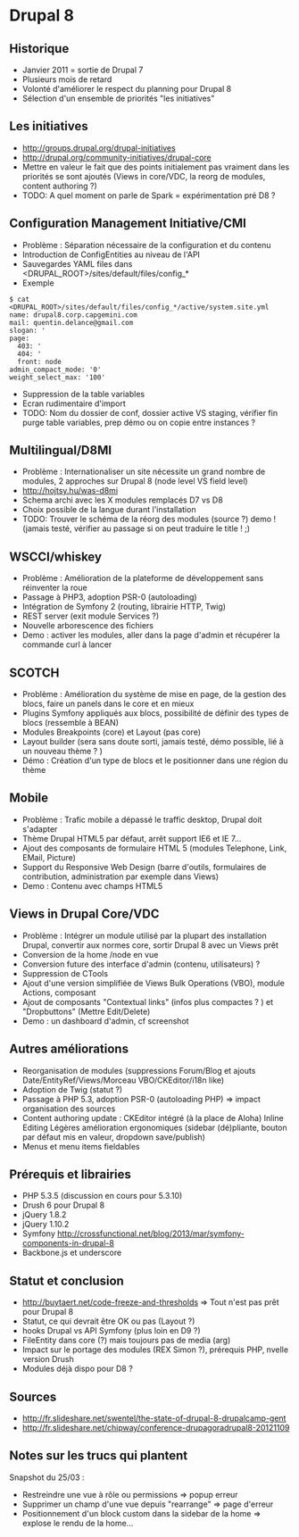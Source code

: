 
Drupal 8
========


Historique
----------

* Janvier 2011 = sortie de Drupal 7
* Plusieurs mois de retard
* Volonté d'améliorer le respect du planning pour Drupal 8
* Sélection d'un ensemble de priorités "les initiatives"


Les initiatives
---------------

* http://groups.drupal.org/drupal-initiatives
* http://drupal.org/community-initiatives/drupal-core
* Mettre en valeur le fait que des points initialement pas vraiment dans les priorités se sont ajoutés (Views in core/VDC, la reorg de modules, content authoring ?)
* TODO: A quel moment on parle de Spark = expérimentation pré D8 ?

Configuration Management Initiative/CMI
---------------------------------------

* Problème : Séparation nécessaire de la configuration et du contenu
* Introduction de ConfigEntities au niveau de l'API
* Sauvegardes YAML files dans <DRUPAL_ROOT>/sites/default/files/config_*
* Exemple
```
$ cat <DRUPAL_ROOT>/sites/default/files/config_*/active/system.site.yml
name: drupal8.corp.capgemini.com
mail: quentin.delance@gmail.com
slogan: '
page:
  403: '
  404: '
  front: node
admin_compact_mode: '0'
weight_select_max: '100'
```
* Suppression de la table variables
* Ecran rudimentaire d'import
* TODO: Nom du dossier de conf, dossier active VS staging, vérifier fin purge table variables, prep démo ou on copie entre instances ?

Multilingual/D8MI
-----------------

* Problème : Internationaliser un site nécessite un grand nombre de modules, 2 approches sur Drupal 8 (node level VS field level)
* http://hojtsy.hu/was-d8mi 
* Schema archi avec les X modules remplacés D7 vs D8
* Choix possible de la langue durant l'installation
* TODO: Trouver le schéma de la réorg des modules (source ?) demo ! (jamais testé, vérifier au passage si on peut traduire le title ! ;)

WSCCI/whiskey
-------------

* Problème : Amélioration de la plateforme de développement sans réinventer la roue
* Passage à PHP3, adoption PSR-0 (autoloading)
* Intégration de Symfony 2 (routing, librairie HTTP, Twig)
* REST server (exit module Services ?)
* Nouvelle arborescence des fichiers
* Demo : activer les modules, aller dans la page d'admin et récupérer la commande curl à lancer

SCOTCH
------

* Problème : Amélioration du système de mise en page, de la gestion des blocs, faire un panels dans le core et en mieux
* Plugins Symfony appliqués aux blocs, possibilité de définir des types de blocs (ressemble à BEAN)
* Modules Breakpoints (core) et Layout (pas core)
* Layout builder (sera sans doute sorti, jamais testé, démo possible, lié à un nouveau thème ? )
* Démo : Création d'un type de blocs et le positionner dans une région du thème

Mobile
------

* Problème : Trafic mobile a dépassé le traffic desktop, Drupal doit s'adapter
* Thème Drupal HTML5 par défaut, arrêt support IE6 et IE 7...
* Ajout des composants de formulaire HTML 5 (modules Telephone, Link, EMail, Picture)
* Support du Responsive Web Design (barre d'outils, formulaires de contribution, administration par exemple dans Views)
* Demo : Contenu avec champs HTML5

Views in Drupal Core/VDC
------------------------

* Problème : Intégrer un module utilisé par la plupart des installation Drupal, convertir aux normes core, sortir Drupal 8 avec un Views prêt
* Conversion de la home /node en vue
* Conversion future des interface d'admin (contenu, utilisateurs) ?
* Suppression de CTools
* Ajout d'une version simplifiée de Views Bulk Operations (VBO), module Actions, composant 
* Ajout de composants "Contextual links" (infos plus compactes ? ) et "Dropbuttons" (Mettre Edit/Delete)
* Demo : un dashboard d'admin, cf screenshot

Autres améliorations
--------------------

* Reorganisation de modules (suppressions Forum/Blog et ajouts Date/EntityRef/Views/Morceau VBO/CKEditor/i18n like)
* Adoption de Twig (statut ?)
* Passage à PHP 5.3, adoption PSR-0 (autoloading PHP) => impact organisation des sources
* Content authoring update :
    CKEditor intégré (à la place de Aloha)
    Inline Editing
    Légères amélioration ergonomiques (sidebar (dé)pliante, bouton par défaut mis en valeur, dropdown save/publish)
* Menus et menu items fieldables

Prérequis et librairies
-----------------------

* PHP 5.3.5 (discussion en cours pour 5.3.10)
* Drush 6 pour Drupal 8
* jQuery 1.8.2
* jQuery 1.10.2
* Symfony  http://crossfunctional.net/blog/2013/mar/symfony-components-in-drupal-8
* Backbone.js et underscore

Statut et conclusion
--------------------

* http://buytaert.net/code-freeze-and-thresholds => Tout n'est pas prêt pour Drupal 8
* Statut, ce qui devrait être OK ou pas (Layout ?)
* hooks Drupal vs API Symfony (plus loin en D9 ?)
* FileEntity dans core (?) mais toujours pas de media (arg)
* Impact sur le portage des modules (REX Simon ?), prérequis PHP, nvelle version Drush
* Modules déjà dispo pour D8 ?

Sources
-------

* http://fr.slideshare.net/swentel/the-state-of-drupal-8-drupalcamp-gent
* http://fr.slideshare.net/chipway/conference-drupagoradrupal8-20121109

Notes sur les trucs qui plantent
--------------------------------

Snapshot du 25/03 : 
* Restreindre une vue à rôle ou permissions => popup erreur
* Supprimer un champ d'une vue depuis "rearrange" => page d'erreur
* Positionnement d'un block custom dans la sidebar de la home => explose le rendu de la home...

